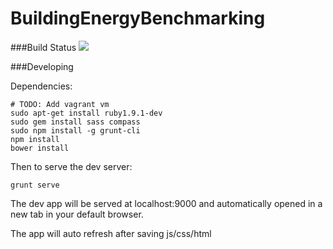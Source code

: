 BuildingEnergyBenchmarking
==========================

###Build Status
[![](https://travis-ci.org/azavea/mos-energy-benchmark.svg?branch=develop)](https://travis-ci.org/azavea/mos-energy-benchmark)

###Developing

Dependencies:
```
# TODO: Add vagrant vm
sudo apt-get install ruby1.9.1-dev
sudo gem install sass compass
sudo npm install -g grunt-cli
npm install
bower install
```

Then to serve the dev server:
```
grunt serve
```

The dev app will be served at localhost:9000 and automatically opened in a new tab in your default browser.

The app will auto refresh after saving js/css/html
